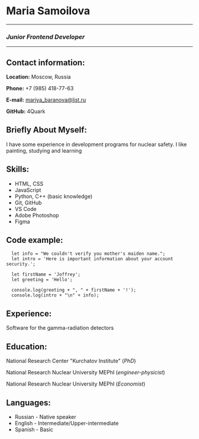 # Maria Samoilova
-----
### *Junior Frontend Developer*
-----
## Contact information:

**Location:** Moscow, Russia

**Phone:** +7 (985) 418-77-63

**E-mail:** mariya_baranova@list.ru

**GitHub:** 4Quark

## Briefly About Myself:

I have some experience in development programs for nuclear safety. I like painting, studying and learning

## Skills:

* HTML, CSS 
* JavaScript 
* Python, C++ (basic knowledge)
* Git, GitHub
* VS Code
* Adobe Photoshop
* Figma

## Code example:
      
      let info = "We couldn't verify you mother's maiden name.";
      let intro = 'Here is important information about your account security.';
      
      let firstName = 'Joffrey';
      let greeting = 'Hello';
      
      console.log(greeting + ", " + firstName + '!');
      console.log(intro + "\n" + info);

## Experience:

Software for the gamma-radiation detectors

## Education:

National Research Center "Kurchatov Institute" (*PhD*)

National Research Nuclear University MEPhI (*engineer-physicist*)

National Research Nuclear University MEPhI (*Economist*)

## Languages:

* Russian - Native speaker
* English - Intermediate/Upper-intermediate
* Spanish - Basic
